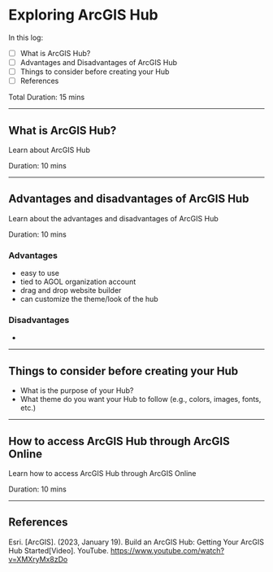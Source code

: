 # Exploring ArcGIS Hub

In this log:

- [ ] What is ArcGIS Hub?
- [ ] Advantages and Disadvantages of ArcGIS Hub
- [ ] Things to consider before creating your Hub
- [ ] References

Total Duration: 15 mins

---

## What is ArcGIS Hub?

Learn about ArcGIS Hub

Duration: 10 mins



---

## Advantages and disadvantages of ArcGIS Hub

Learn about the advantages and disadvantages of ArcGIS Hub

Duration: 10 mins

### Advantages

- easy to use
- tied to AGOL organization account
- drag and drop website builder
- can customize the theme/look of the hub

### Disadvantages

- 

---

## Things to consider before creating your Hub

- What is the purpose of your Hub?
- What theme do you want your Hub to follow (e.g., colors, images, fonts, etc.)

---

## How to access ArcGIS Hub through ArcGIS Online

Learn how to access ArcGIS Hub through ArcGIS Online

Duration: 10 mins




---

## References

Esri. [ArcGIS]. (2023, January 19). Build an ArcGIS Hub: Getting Your ArcGIS Hub Started[Video]. YouTube. https://www.youtube.com/watch?v=XMXryMx8zDo 